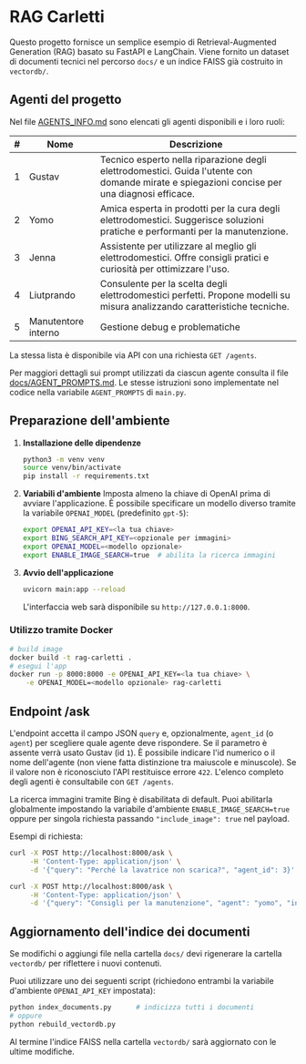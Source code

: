 # RAG Carletti

Questo progetto fornisce un semplice esempio di Retrieval-Augmented Generation (RAG) basato su FastAPI e LangChain.
Viene fornito un dataset di documenti tecnici nel percorso `docs/` e un indice FAISS già costruito in `vectordb/`.

## Agenti del progetto

Nel file [AGENTS_INFO.md](AGENTS_INFO.md) sono elencati gli agenti disponibili e i loro ruoli:

| # | Nome | Descrizione |
|---|------|-------------|
| 1 | Gustav | Tecnico esperto nella riparazione degli elettrodomestici. Guida l'utente con domande mirate e spiegazioni concise per una diagnosi efficace. |
| 2 | Yomo | Amica esperta in prodotti per la cura degli elettrodomestici. Suggerisce soluzioni pratiche e performanti per la manutenzione. |
| 3 | Jenna | Assistente per utilizzare al meglio gli elettrodomestici. Offre consigli pratici e curiosità per ottimizzare l'uso. |
| 4 | Liutprando | Consulente per la scelta degli elettrodomestici perfetti. Propone modelli su misura analizzando caratteristiche tecniche. |
| 5 | Manutentore interno | Gestione debug e problematiche |

La stessa lista è disponibile via API con una richiesta `GET /agents`.

Per maggiori dettagli sui prompt utilizzati da ciascun agente consulta il file
[docs/AGENT_PROMPTS.md](docs/AGENT_PROMPTS.md). Le stesse istruzioni sono
implementate nel codice nella variabile `AGENT_PROMPTS` di `main.py`.

## Preparazione dell'ambiente

1. **Installazione delle dipendenze**
   ```bash
   python3 -m venv venv
   source venv/bin/activate
   pip install -r requirements.txt
   ```

2. **Variabili d'ambiente**
   Imposta almeno la chiave di OpenAI prima di avviare l'applicazione. È possibile
   specificare un modello diverso tramite la variabile `OPENAI_MODEL` (predefinito `gpt-5`):
   ```bash
   export OPENAI_API_KEY=<la tua chiave>
   export BING_SEARCH_API_KEY=<opzionale per immagini>
   export OPENAI_MODEL=<modello opzionale>
   export ENABLE_IMAGE_SEARCH=true  # abilita la ricerca immagini
   ```

3. **Avvio dell'applicazione**
   ```bash
   uvicorn main:app --reload
   ```
   L'interfaccia web sarà disponibile su `http://127.0.0.1:8000`.

### Utilizzo tramite Docker

```bash
# build image
docker build -t rag-carletti .
# esegui l'app
docker run -p 8000:8000 -e OPENAI_API_KEY=<la tua chiave> \
    -e OPENAI_MODEL=<modello opzionale> rag-carletti
```

## Endpoint /ask
L'endpoint accetta il campo JSON `query` e, opzionalmente, `agent_id` (o `agent`) per scegliere quale agente deve rispondere. Se il parametro è assente verrà usato Gustav (id `1`). È possibile indicare l'id numerico o il nome dell'agente (non viene fatta distinzione tra maiuscole e minuscole). Se il valore non è riconosciuto l'API restituisce errore `422`. L'elenco completo degli agenti è consultabile con `GET /agents`.

La ricerca immagini tramite Bing è disabilitata di default. Puoi abilitarla globalmente impostando la variabile d'ambiente `ENABLE_IMAGE_SEARCH=true` oppure per singola richiesta passando `"include_image": true` nel payload.

Esempi di richiesta:
```bash
curl -X POST http://localhost:8000/ask \
     -H 'Content-Type: application/json' \
     -d '{"query": "Perché la lavatrice non scarica?", "agent_id": 3}'

curl -X POST http://localhost:8000/ask \
     -H 'Content-Type: application/json' \
     -d '{"query": "Consigli per la manutenzione", "agent": "yomo", "include_image": true}'
```

## Aggiornamento dell'indice dei documenti

Se modifichi o aggiungi file nella cartella `docs/` devi rigenerare la cartella `vectordb/` per riflettere i nuovi contenuti.

Puoi utilizzare uno dei seguenti script (richiedono entrambi la variabile d'ambiente `OPENAI_API_KEY` impostata):

```bash
python index_documents.py      # indicizza tutti i documenti
# oppure
python rebuild_vectordb.py
```

Al termine l'indice FAISS nella cartella `vectordb/` sarà aggiornato con le ultime modifiche.
